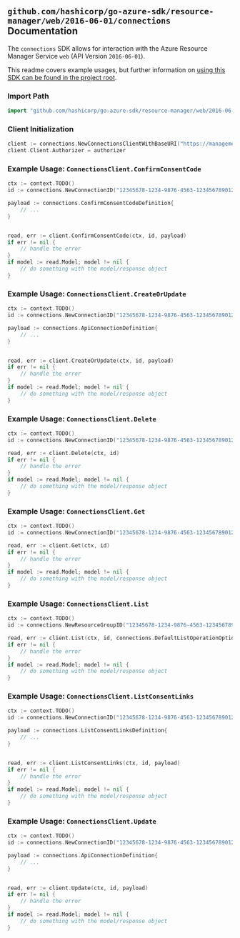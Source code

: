 
## `github.com/hashicorp/go-azure-sdk/resource-manager/web/2016-06-01/connections` Documentation

The `connections` SDK allows for interaction with the Azure Resource Manager Service `web` (API Version `2016-06-01`).

This readme covers example usages, but further information on [using this SDK can be found in the project root](https://github.com/hashicorp/go-azure-sdk/tree/main/docs).

### Import Path

```go
import "github.com/hashicorp/go-azure-sdk/resource-manager/web/2016-06-01/connections"
```


### Client Initialization

```go
client := connections.NewConnectionsClientWithBaseURI("https://management.azure.com")
client.Client.Authorizer = authorizer
```


### Example Usage: `ConnectionsClient.ConfirmConsentCode`

```go
ctx := context.TODO()
id := connections.NewConnectionID("12345678-1234-9876-4563-123456789012", "example-resource-group", "connectionValue")

payload := connections.ConfirmConsentCodeDefinition{
	// ...
}


read, err := client.ConfirmConsentCode(ctx, id, payload)
if err != nil {
	// handle the error
}
if model := read.Model; model != nil {
	// do something with the model/response object
}
```


### Example Usage: `ConnectionsClient.CreateOrUpdate`

```go
ctx := context.TODO()
id := connections.NewConnectionID("12345678-1234-9876-4563-123456789012", "example-resource-group", "connectionValue")

payload := connections.ApiConnectionDefinition{
	// ...
}


read, err := client.CreateOrUpdate(ctx, id, payload)
if err != nil {
	// handle the error
}
if model := read.Model; model != nil {
	// do something with the model/response object
}
```


### Example Usage: `ConnectionsClient.Delete`

```go
ctx := context.TODO()
id := connections.NewConnectionID("12345678-1234-9876-4563-123456789012", "example-resource-group", "connectionValue")

read, err := client.Delete(ctx, id)
if err != nil {
	// handle the error
}
if model := read.Model; model != nil {
	// do something with the model/response object
}
```


### Example Usage: `ConnectionsClient.Get`

```go
ctx := context.TODO()
id := connections.NewConnectionID("12345678-1234-9876-4563-123456789012", "example-resource-group", "connectionValue")

read, err := client.Get(ctx, id)
if err != nil {
	// handle the error
}
if model := read.Model; model != nil {
	// do something with the model/response object
}
```


### Example Usage: `ConnectionsClient.List`

```go
ctx := context.TODO()
id := connections.NewResourceGroupID("12345678-1234-9876-4563-123456789012", "example-resource-group")

read, err := client.List(ctx, id, connections.DefaultListOperationOptions())
if err != nil {
	// handle the error
}
if model := read.Model; model != nil {
	// do something with the model/response object
}
```


### Example Usage: `ConnectionsClient.ListConsentLinks`

```go
ctx := context.TODO()
id := connections.NewConnectionID("12345678-1234-9876-4563-123456789012", "example-resource-group", "connectionValue")

payload := connections.ListConsentLinksDefinition{
	// ...
}


read, err := client.ListConsentLinks(ctx, id, payload)
if err != nil {
	// handle the error
}
if model := read.Model; model != nil {
	// do something with the model/response object
}
```


### Example Usage: `ConnectionsClient.Update`

```go
ctx := context.TODO()
id := connections.NewConnectionID("12345678-1234-9876-4563-123456789012", "example-resource-group", "connectionValue")

payload := connections.ApiConnectionDefinition{
	// ...
}


read, err := client.Update(ctx, id, payload)
if err != nil {
	// handle the error
}
if model := read.Model; model != nil {
	// do something with the model/response object
}
```
